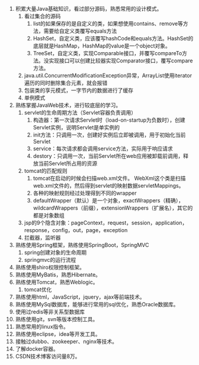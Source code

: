 1. 积累大量Java基础知识，看过部分源码，熟悉常用的设计模式。
   1. 看过集合的源码
      1. list的如果保存的是自定义的类，如果想使用contains、remove等方法，需要给自定义类覆写equals方法
      2. HashSet，自定义类，应该覆写hashCode和equals方法。HashSet的底层就是HashMap，HashMap的value是一个object对象。
      3. TreeSet，自定义类，实现Comparable接口，并覆写compareTo方法。没实现接口可以创建比较器实现Comparator接口，覆写compare方法。
   2. java.util.ConcurrentModificationException异常，ArrayList使用iterator 遍历的同时删除集合元素，就会报错
   3. 包装类的享元模式，一字节内的数据进行了缓存
   4. 单例模式
2. 熟练掌握JavaWeb技术，进行较底层的学习。
   1. servlet的生命周期方法（Servlet容器负责调用）
      1. 构造器：第一次请求Servlet时（load-on-startup为负数时），创建Servlet实例，说明Servlet是单实例的
      2. init方法：只调用一次，创建好实例后立即被调用，用于初始化当前Servlet
      3. service：每次请求都会调用service方法，实际用于响应请求
      4. destory：只调用一次，当前Servlet所在web应用被卸载前调用，释放当前Servlet所占用的资源
   2. tomcat的匹配规则
      1. tomcat在启动的时候会扫描web.xml文件。 WebXml这个类是扫描web.xml文件的，然后得到servlet的映射数据servletMappings。
      2. 各种的映射规则经过处理得到不同的wrapper
      3. defaultWrapper（默认）是一个对象，exactWrappers（精确）， wildcardWrappers（前缀），extensionWrappers（扩展名），其它的都是对象数组
   3. jsp的9个隐含对象：pageContext，request，session，application，response，config，out，page，exception
   4. 拦截器，监听器
3. 熟练使用Spring框架，熟练使用SpringBoot，SpringMVC
   1. spring创建对象的生命周期
   2. springmvc的运行流程
4. 熟练使用shiro权限控制框架。
5. 熟练使用MyBatis，熟悉Hibernate。
6. 熟练使用Tomcat，熟悉Weblogic。
   1. tomcat优化
7. 熟练使用html，JavaScript，jquery，ajax等前端技术。
8. 熟练使用MySql数据库，能够进行常用的sql优化，熟悉Oracle数据库。
9. 使用过redis等非关系型数据库
10. 熟练使用git，svn等版本控制工具。
11. 熟悉常用的linux指令。
12. 熟练使用eclipse，idea等开发工具。
13. 接触过dubbo、zookeeper、nginx等技术。
14. 了解docker容器。
15. CSDN技术博客访问量8万。